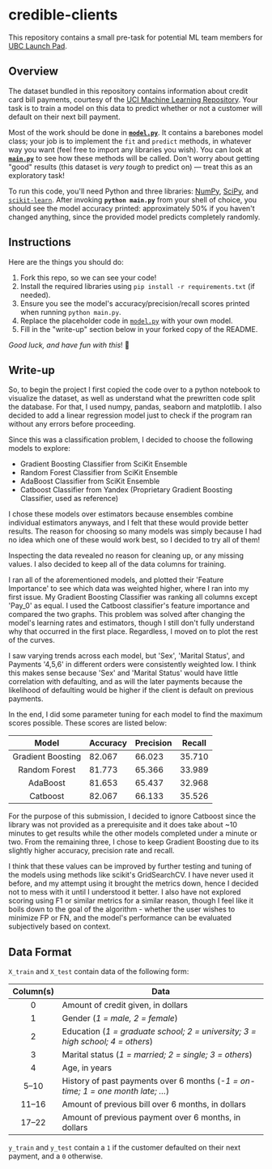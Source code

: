 # credible-clients

This repository contains a small pre-task for potential ML team
members for [UBC Launch Pad](https://www.ubclaunchpad.com).


## Overview

The dataset bundled in this repository contains information about credit card
bill payments, courtesy of the [UCI Machine Learning Repository][UCI]. Your task
is to train a model on this data to predict whether or not a customer will default
on their next bill payment.

Most of the work should be done in [**`model.py`**](model.py). It contains a
barebones model class; your job is to implement the `fit` and `predict` methods,
in whatever way you want (feel free to import any libraries you wish). You can
look at [**`main.py`**](main.py) to see how these methods will be called. Don't
worry about getting "good" results (this dataset is _very tough_ to predict on)
— treat this as an exploratory task!

To run this code, you'll need Python and three libraries: [NumPy], [SciPy],
and [`scikit-learn`]. After invoking **`python main.py`** from your shell of
choice, you should see the model accuracy printed: approximately 50% if you
haven't changed anything, since the provided model predicts completely randomly.

## Instructions

Here are the things you should do:

1. Fork this repo, so we can see your code!
2. Install the required libraries using `pip install -r requirements.txt` (if needed).
3. Ensure you see the model's accuracy/precision/recall scores printed when running `python main.py`.
4. Replace the placeholder code in [`model.py`](model.py) with your own model.
5. Fill in the "write-up" section below in your forked copy of the README.

_Good luck, and have fun with this_! :rocket:


## Write-up

So, to begin the project I first copied the code over to a python notebook to visualize the dataset, as well as understand what the prewritten code split the database. For that, I used numpy, pandas, seaborn and matplotlib. I also decided to add a linear regression model just to check if the program ran without any errors before proceeding.  

Since this was a classification problem, I decided to choose the following models to explore:
* Gradient Boosting Classifier from SciKit Ensemble
* Random Forest Classifier from SciKit Ensemble
* AdaBoost Classifier from SciKit Ensemble
* Catboost Classifier from Yandex (Proprietary Gradient Boosting Classifier, used as reference)  

I chose these models over estimators because ensembles combine individual estimators anyways, and I felt that these would provide better results. The reason for choosing so many models was simply because I had no idea which one of these would work best, so I decided to try all of them!

Inspecting the data revealed no reason for cleaning up, or any missing values. I also decided to keep all of the data columns for training.

I ran all of the aforementioned models, and plotted their 'Feature Importance' to see which data was weighted higher, where I ran into my first issue. My Gradient Boosting Classifier was ranking all columns except 'Pay_0' as equal. I used the Catboost classifier's feature importance and compared the two graphs. This problem was solved after changing the model's learning rates and estimators, though I still don't fully understand why that occurred in the first place. Regardless, I moved on to plot the rest of the curves.

I saw varying trends across each model, but  'Sex', 'Marital Status', and Payments '4,5,6' in different orders were consistently weighted low. I think this makes sense because 'Sex' and 'Marital Status' would have little correlation with defaulting, and as will the later payments because the likelihood of defaulting would be higher if the client is default on previous payments.

In the end, I did some parameter tuning for each model to find the maximum scores possible. These scores are listed below:

| Model | Accuracy | Precision | Recall |
| :---: | -------- | --------- | ------ |
|Gradient Boosting| 82.067|66.023|35.710|
|Random Forest|81.773|65.366|33.989|
|AdaBoost|81.653|65.437|32.968|
|Catboost|82.067|66.133|35.526|

For the purpose of this submission, I decided to ignore Catboost since the library was not provided as a prerequisite and it does take about ~10 minutes to get results while the other models completed under a minute or two. From the remaining three, I chose to keep Gradient Boosting due to its slightly higher accuracy, precision rate and recall.

I think that these values can be improved by further testing and tuning of the models using methods like scikit's GridSearchCV. I have never used it before, and my attempt using it brought the metrics down, hence I decided not to mess with it until I understood it better. I also have not explored scoring using F1 or similar metrics for a similar reason, though I feel like it boils down to the goal of the algorithm - whether the user wishes to minimize FP or FN, and the model's performance can be evaluated subjectively based on context.


## Data Format

`X_train` and `X_test` contain data of the following form:

| Column(s) | Data |
| :-------: | ---- |
| 0         | Amount of credit given, in dollars |
| 1         | Gender (_1 = male, 2 = female_) |
| 2         | Education (_1 = graduate school; 2 = university; 3 = high school; 4 = others_) |
| 3         | Marital status (_1 = married; 2 = single; 3 = others_) |
| 4         | Age, in years |
| 5–10      | History of past payments over 6 months (_-1 = on-time; 1 = one month late; …_) |
| 11–16     | Amount of previous bill over 6 months, in dollars |
| 17–22     | Amount of previous payment over 6 months, in dollars |

`y_train` and `y_test` contain a `1` if the customer defaulted on their next
payment, and a `0` otherwise.


[UCI]: https://archive.ics.uci.edu/ml/datasets/default+of+credit+card+clients
[NumPy]: http://www.numpy.org
[SciPy]: https://www.scipy.org
[`scikit-learn`]: http://scikit-learn.org
